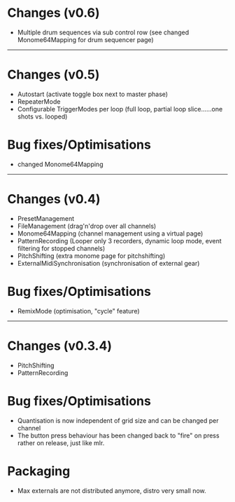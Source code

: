 # Changes (v0.6) #

  * Multiple drum sequences via sub control row (see changed Monome64Mapping for drum sequencer page)


---

# Changes (v0.5) #

  * Autostart (activate toggle box next to master phase)
  * RepeaterMode
  * Configurable TriggerModes per loop (full loop, partial loop slice......one shots vs. looped)

# Bug fixes/Optimisations #

  * changed Monome64Mapping


---

# Changes (v0.4) #

  * PresetManagement
  * FileManagement (drag'n'drop over all channels)
  * Monome64Mapping (channel management using a virtual page)
  * PatternRecording (Looper only 3 recorders, dynamic loop mode, event filtering for stopped channels)
  * PitchShifting (extra monome page for pitchshifting)
  * ExternalMidiSynchronisation (synchronisation of external gear)

# Bug fixes/Optimisations #

  * RemixMode (optimisation, "cycle" feature)


---

# Changes (v0.3.4) #

  * PitchShifting
  * PatternRecording

# Bug fixes/Optimisations #

  * Quantisation is now independent of grid size and can be changed per channel
  * The button press behaviour has been changed back to "fire" on press rather on release, just like mlr.


# Packaging #

  * Max externals are not distributed anymore, distro very small now.